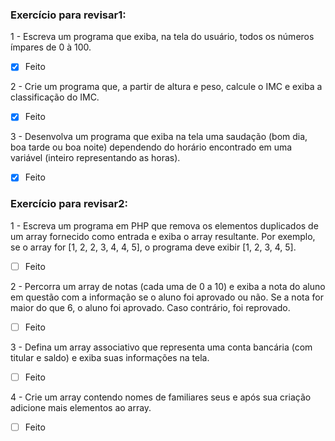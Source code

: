 ### Exercício para revisar1:
1 - Escreva um programa que exiba, na tela do usuário, todos os números ímpares de 0 à 100.
- [x] Feito

2 - Crie um programa que, a partir de altura e peso, calcule o IMC e exiba a classificação do IMC.
- [x] Feito
      
3 - Desenvolva um programa que exiba na tela uma saudação (bom dia, boa tarde ou boa noite) dependendo do horário encontrado em uma variável (inteiro representando as horas).
- [x] Feito

### Exercício para revisar2:
1 - Escreva um programa em PHP que remova os elementos duplicados de um array fornecido como entrada e exiba o array resultante. Por exemplo, se o array for [1, 2, 2, 3, 4, 4, 5], o programa deve exibir [1, 2, 3, 4, 5].
- [ ] Feito

2 - Percorra um array de notas (cada uma de 0 a 10) e exiba a nota do aluno em questão com a informação se o aluno foi aprovado ou não.
Se a nota for maior do que 6, o aluno foi aprovado. Caso contrário, foi reprovado.
- [ ] Feito

3 - Defina um array associativo que representa uma conta bancária (com titular e saldo) e exiba suas informações na tela.
- [ ] Feito

4 - Crie um array contendo nomes de familiares seus e após sua criação adicione mais elementos ao array.
- [ ] Feito
